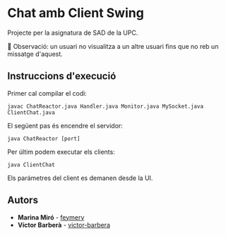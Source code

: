 # Chat amb Client Swing

Projecte per la asignatura de SAD de la UPC.

📌 Observació: un usuari no visualitza a un altre usuari fins que no reb un missatge d'aquest.

## Instruccions d'execució

Primer cal compilar el codi:

```
javac ChatReactor.java Handler.java Monitor.java MySocket.java ClientChat.java 
```

El següent pas és encendre el servidor:

```
java ChatReactor [port]
```

Per últim podem executar els clients:

```
java ClientChat
```
Els parámetres del client es demanen desde la UI.

## Autors

* **Marina Miró** - [feymery](https://github.com/feymery)
* **Víctor Barberà** - [victor-barbera](https://github.com/victor-barbera)
